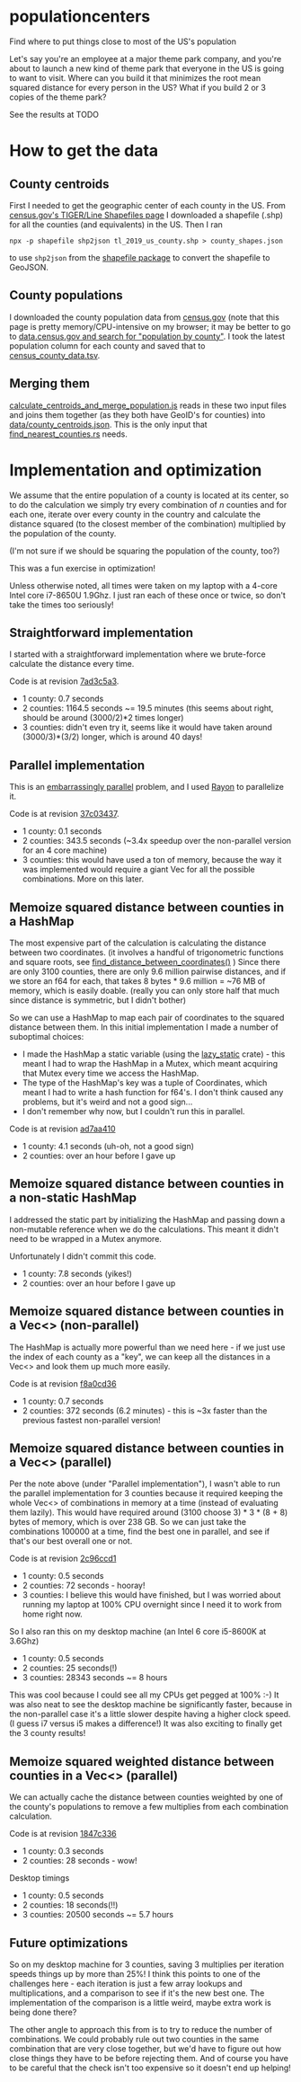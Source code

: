 # populationcenters
Find where to put things close to most of the US's population

Let's say you're an employee at a major theme park company, and you're about to launch a new kind of theme park that everyone in the US is going to want to visit.  Where can you build it that minimizes the root mean squared distance for every person in the US?  What if you build 2 or 3 copies of the theme park?

See the results at TODO

# How to get the data
## County centroids
First I needed to get the geographic center of each county in the US.  From [census.gov's 
TIGER/Line Shapefiles page](https://www.census.gov/cgi-bin/geo/shapefiles/index.php) I downloaded a shapefile (.shp) for all the counties (and equivalents) in the US.  Then I ran
```
npx -p shapefile shp2json tl_2019_us_county.shp > county_shapes.json
```
to use `shp2json` from the [shapefile package](https://github.com/mbostock/shapefile) to convert the shapefile to GeoJSON.

## County populations
I downloaded the county population data from [census.gov](https://data.census.gov/cedsci/table?q=population%20by%20county&g=0100000US.050000&tid=ACSDP5Y2018.DP05&hidePreview=true) (note that this page is pretty memory/CPU-intensive on my browser; it may be better to go to [data.census.gov and search for "population by county"](https://data.census.gov/cedsci/all?q=population%20by%20county&hidePreview=false&tid=ACSDP1Y2018.DP05). I took the latest population column for each county and saved that to [census_county_data.tsv](https://github.com/gregstoll/populationcenters/blob/master/census_county_data.tsv).

## Merging them
[calculate_centroids_and_merge_population.js](https://github.com/gregstoll/populationcenters/blob/master/calculate_centroids_and_merge_population.js) reads in these two input files and joins them together (as they both have GeoID's for counties) into [data/county_centroids.json](https://github.com/gregstoll/populationcenters/blob/master/data/county_centroids.json).  This is the only input that [find_nearest_counties.rs](https://github.com/gregstoll/populationcenters/blob/master/find_nearest_counties.rs) needs.

# Implementation and optimization
We assume that the entire population of a county is located at its center, so to do the calculation we simply try every combination of _n_ counties and for each one, iterate over every county in the country and calculate the distance squared (to the closest member of the combination) multiplied by the population of the county.

(I'm not sure if we should be squaring the population of the county, too?)

This was a fun exercise in optimization!

Unless otherwise noted, all times were taken on my laptop with a 4-core Intel core i7-8650U 1.9Ghz.  I just ran each of these once or twice, so don't take the times too seriously!

## Straightforward implementation
I started with a straightforward implementation where we brute-force calculate the distance every time.

Code is at revision [7ad3c5a3](https://github.com/gregstoll/populationcenters/blob/7ad3c5a37e43508f324cd03a6e77760dfef2af9c/find_nearest_counties.rs).

- 1 county: 0.7 seconds
- 2 counties: 1164.5 seconds ~= 19.5 minutes (this seems about right, should be around (3000/2)\*2 times longer)
- 3 counties: didn't even try it, seems like it would have taken around (3000/3)\*(3/2) longer, which is around 40 days!

## Parallel implementation
This is an [embarrassingly parallel](https://en.wikipedia.org/wiki/Embarrassingly_parallel) problem, and I used [Rayon](https://github.com/rayon-rs/rayon) to parallelize it.

Code is at revision [37c03437](https://github.com/gregstoll/populationcenters/blob/37c03437ca92114702dab6e40c2376fdcf102f9c/find_nearest_counties.rs).

- 1 county: 0.1 seconds
- 2 counties: 343.5 seconds (~3.4x speedup over the non-parallel version for an 4 core machine)
- 3 counties: this would have used a ton of memory, because the way it was implemented would require a giant Vec for all the possible combinations.  More on this later.

## Memoize squared distance between counties in a HashMap
The most expensive part of the calculation is calculating the distance between two coordinates.  (it involves a handful of trigonometric functions and square roots, see [find_distance_between_coordinates()](https://github.com/gregstoll/populationcenters/blob/master/find_nearest_counties.rs#L188) )  Since there are only 3100 counties, there are only 9.6 million pairwise distances, and if we store an f64 for each, that takes 8 bytes * 9.6 million = ~76 MB of memory, which is easily doable.  (really you can only store half that much since distance is symmetric, but I didn't bother)

So we can use a HashMap to map each pair of coordinates to the squared distance between them.  In this initial implementation I made a number of suboptimal choices:
- I made the HashMap a static variable (using the [lazy_static](https://lib.rs/crates/lazy_static) crate) - this meant I had to wrap the HashMap in a Mutex, which meant acquiring that Mutex every time we access the HashMap.
- The type of the HashMap's key was a tuple of Coordinates, which meant I had to write a hash function for f64's.  I don't think caused any problems, but it's weird and not a good sign...
- I don't remember why now, but I couldn't run this in parallel.

Code is at revision [ad7aa410](https://github.com/gregstoll/populationcenters/blob/ad7aa4103ea2419bba959ca08f997e4b70bc4c6d/find_nearest_counties.rs)

- 1 county: 4.1 seconds (uh-oh, not a good sign)
- 2 counties: over an hour before I gave up

## Memoize squared distance between counties in a non-static HashMap
I addressed the static part by initializing the HashMap and passing down a non-mutable reference when we do the calculations.  This meant it didn't need to be wrapped in a Mutex anymore.

Unfortunately I didn't commit this code.

- 1 county: 7.8 seconds (yikes!)
- 2 counties: over an hour before I gave up

## Memoize squared distance between counties in a Vec<> (non-parallel)
The HashMap is actually more powerful than we need here - if we just use the index of each county as a "key", we can keep all the distances in a Vec<> and look them up much more easily.

Code is at revision [f8a0cd36](https://github.com/gregstoll/populationcenters/blob/f8a0cd36ac03d077c57ccad54bf910351342fcd5/find_nearest_counties.rs)

- 1 county: 0.7 seconds
- 2 counties: 372 seconds (6.2 minutes) - this is ~3x faster than the previous fastest non-parallel version!

## Memoize squared distance between counties in a Vec<> (parallel)
Per the note above (under "Parallel implementation"), I wasn't able to run the parallel implementation for 3 counties because it required keeping the whole Vec<> of combinations in memory at a time (instead of evaluating them lazily). This would have required around (3100 choose 3) * 3 * (8 + 8) bytes of memory, which is over 238 GB.  So we can just take the combinations 100000 at a time, find the best one in parallel, and see if that's our best overall one or not.

Code is at revision [2c96ccd1](https://github.com/gregstoll/populationcenters/blob/2c96ccd159118cbe562aacd93a93c361b8f10b8e/find_nearest_counties.rs)

- 1 county: 0.5 seconds
- 2 counties: 72 seconds - hooray!
- 3 counties: I believe this would have finished, but I was worried about running my laptop at 100% CPU overnight since I need it to work from home right now.

So I also ran this on my desktop machine (an Intel 6 core i5-8600K at 3.6Ghz)
- 1 county: 0.5 seconds
- 2 counties: 25 seconds(!)
- 3 counties: 28343 seconds ~= 8 hours

This was cool because I could see all my CPUs get pegged at 100% :-)  It was also neat to see the desktop machine be significantly faster, because in the non-parallel case it's a little slower despite having a higher clock speed.  (I guess i7 versus i5 makes a difference!)  It was also exciting to finally get the 3 county results!

## Memoize squared weighted distance between counties in a Vec<> (parallel)
We can actually cache the distance between counties weighted by one of the county's populations to remove a few multiplies from each combination calculation.

Code is at revision [1847c336](https://github.com/gregstoll/populationcenters/blob/1847c3361cbd8fa04442e7bbf8775b954c6c2060/find_nearest_counties.rs)

- 1 county: 0.3 seconds
- 2 counties: 28 seconds - wow!

Desktop timings
- 1 county: 0.5 seconds
- 2 counties: 18 seconds(!!)
- 3 counties: 20500 seconds ~= 5.7 hours

## Future optimizations
So on my desktop machine for 3 counties, saving 3 multiplies per iteration speeds things up by more than 25%!  I think this points to one of the challenges here - each iteration is just a few array lookups and multiplications, and a comparison to see if it's the new best one.  The implementation of the comparison is a little weird, maybe extra work is being done there?

The other angle to approach this from is to try to reduce the number of combinations.  We could probably rule out two counties in the same combination that are very close together, but we'd have to figure out how close things they have to be before rejecting them.  And  of course you have to be careful that the check isn't too expensive so it doesn't end up helping!
